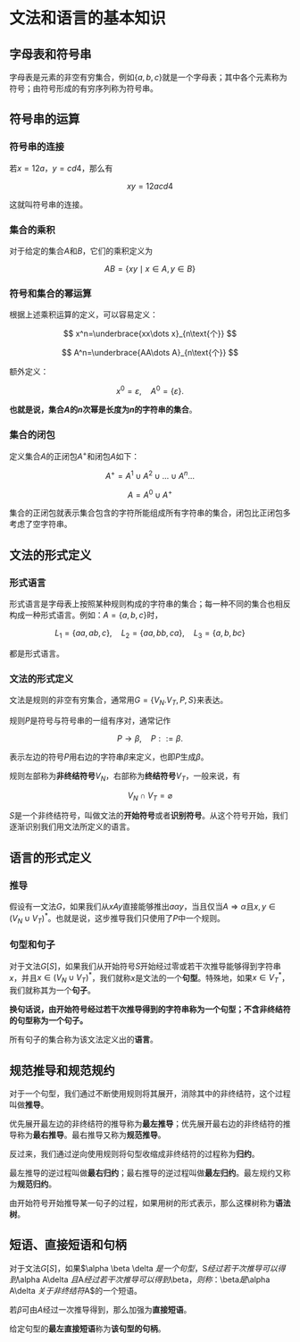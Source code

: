 # 文法和语言的基本知识

## 字母表和符号串

字母表是元素的非空有穷集合，例如$\{a,b,c\}$就是一个字母表；其中各个元素称为符号；由符号形成的有穷序列称为符号串。

## 符号串的运算

### 符号串的连接

若$x=12a$，$y=cd4$，那么有


$$
xy=12acd4
$$


这就叫符号串的连接。

### 集合的乘积

对于给定的集合$A$和$B$，它们的乘积定义为


$$
AB=\{xy\mid x\in A,y\in B\}
$$


### 符号和集合的幂运算

根据上述乘积运算的定义，可以容易定义：


$$
x^n=\underbrace{xx\dots x}_{n\text{个}}
$$

$$
A^n=\underbrace{AA\dots A}_{n\text{个}}
$$

额外定义：


$$
x^0=\varepsilon,\quad A^0=\{\varepsilon \}.
$$


**也就是说，集合$A$的$n$次幂是长度为$n$的字符串的集合**。

### 集合的闭包

定义集合$A$的正闭包$A^+$和闭包$A$如下：


$$
A^+=A^1\cup A^2\cup \dots\cup A^n\dots
$$

$$
A=A^0\cup A^+
$$

集合的正闭包就表示集合包含的字符所能组成所有字符串的集合，闭包比正闭包多考虑了空字符串。

## 文法的形式定义

### 形式语言

形式语言是字母表上按照某种规则构成的字符串的集合；每一种不同的集合也相反构成一种形式语言。例如：$A=\{a,b,c\}$时，


$$
L_1=\{aa,ab,c\},\quad L_2=\{aa,bb,ca\},\quad L_3=\{a,b,bc\}
$$


都是形式语言。

### 文法的形式定义

文法是规则的非空有穷集合，通常用$G=\{V_N.V_T,P,S\}$来表达。

规则$P$是符号与符号串的一组有序对，通常记作


$$
P\rightarrow\beta,\quad P::=\beta.
$$


表示左边的符号$P$用右边的字符串$\beta$来定义，也即$P$生成$\beta$。

规则左部称为**非终结符号**$V_N$，右部称为**终结符号**$V_T$，一般来说，有


$$
V_N\cap V_T=\varnothing
$$

$S$是一个非终结符号，叫做文法的**开始符号**或者**识别符号**。从这个符号开始，我们逐渐识别我们用文法所定义的语言。

## 语言的形式定义

### 推导

假设有一文法$G$，如果我们从$xAy$直接能够推出$a\alpha y$，当且仅当$A\Rightarrow \alpha$且$x,y \in (V_N\cup V_T)^*$。也就是说，这步推导我们只使用了$P$中一个规则。

### 句型和句子

对于文法$G[S]$，如果我们从开始符号$S$开始经过零或若干次推导能够得到字符串$x$，并且$x\in (V_N\cup V_T) ^*$，我们就称$x$是文法的一个**句型**。特殊地，如果$x\in V_T ^*$，我们就称其为一个**句子**。

**换句话说，由开始符号经过若干次推导得到的字符串称为一个句型；不含非终结符的句型称为一个句子。**

所有句子的集合称为该文法定义出的**语言**。

## 规范推导和规范规约

对于一个句型，我们通过不断使用规则将其展开，消除其中的非终结符，这个过程叫做**推导**。

优先展开最左边的非终结符的推导称为**最左推导**；优先展开最右边的非终结符的推导称为**最右推导**。最右推导又称为**规范推导**。

反过来，我们通过逆向使用规则将句型收缩成非终结符的过程称为**归约**。

最左推导的逆过程叫做**最右归约**；最右推导的逆过程叫做**最左归约**。最左规约又称为**规范归约**。

由开始符号开始推导某一句子的过程，如果用树的形式表示，那么这棵树称为**语法树**。

## 短语、直接短语和句柄

对于文法$G[S]$，如果$\alpha \beta \delta $是一个句型，$S$经过若干次推导可以得到$\alpha A\delta $且$A$经过若干次推导可以得到$\beta$，则称：$\beta$是$\alpha A\delta $关于非终结符$A$的一个短语。

若$\beta$可由$A$经过一次推导得到，那么加强为**直接短语**。

给定句型的**最左直接短语**称为**该句型的句柄**。

